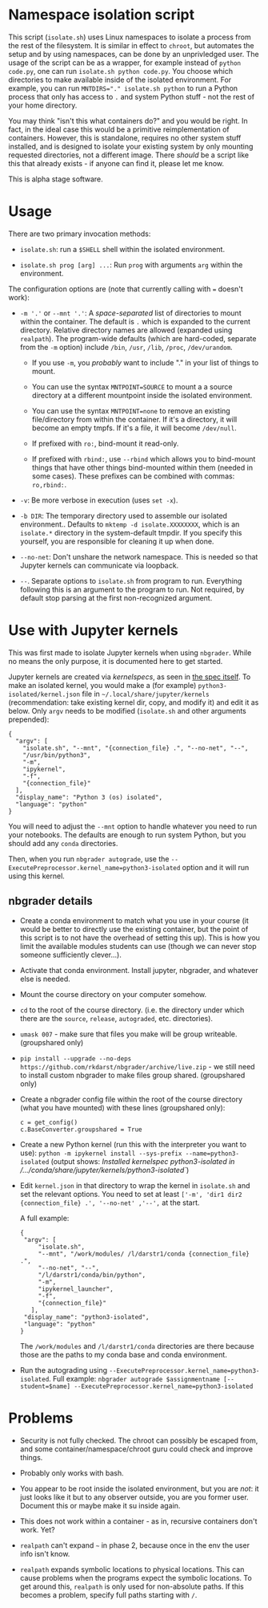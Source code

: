 Namespace isolation script
==========================

This script (`isolate.sh`) uses Linux namespaces to isolate a process
from the rest of the filesystem.  It is similar in effect to `chroot`,
but automates the setup and by using namespaces, can be done by an
unprivledged user.  The usage of the script can be as a wrapper, for
example instead of `python code.py`, one can run `isolate.sh python
code.py`.  You choose which directories to make available inside of
the isolated environment.  For example, you can run `MNTDIRS="."
isolate.sh python` to run a Python process that only has access to `.`
and system Python stuff - not the rest of your home directory.

You may think "isn't this what containers do?" and you would be right.
In fact, in the ideal case this would be a primitive reimplementation
of containers.  However, this is standalone, requires no other system
stuff installed, and is designed to isolate your existing system by
only mounting requested directories, not a different image.  There
*should* be a script like this that already exists - if anyone can
find it, please let me know.

This is alpha stage software.

Usage
=====

There are two primary invocation methods:

- `isolate.sh`: run a `$SHELL` shell within the isolated environment.

- `isolate.sh prog [arg] ...`: Run `prog` with arguments `arg` within
  the environment.


The configuration options are (note that currently calling with `=`
doesn't work):

- `-m '.'` or `--mnt '.'`: A *space-separated* list of directories to
  mount within the container.  The default is `.` which is expanded to
  the current directory.  Relative directory names are allowed
  (expanded using `realpath`).  The program-wide defaults (which are
  hard-coded, separate from the `-m` option) include `/bin`,
  `/usr`, `/lib`, `/proc`, `/dev/urandom`.

  - If you use `-m`, you *probably* want to include "." in your list
    of things to mount.

  - You can use the syntax `MNTPOINT=SOURCE` to mount a a source
    directory at a different mountpoint inside the isolated
    environment.

  - You can use the syntax `MNTPOINT=none` to remove an existing
    file/directory from within the container.  If it's a directory, it
    will become an empty tmpfs.  If it's a file, it will become
    `/dev/null`.

  - If prefixed with `ro:`, bind-mount it read-only.

  - If prefixed with `rbind:`, use `--rbind` which allows you to
    bind-mount things that have other things bind-mounted within them
    (needed in some cases).  These prefixes can be combined with
    commas: `ro,rbind:`.

- `-v`: Be more verbose in execution (uses `set -x`).

- `-b DIR`:  The temporary directory used to assemble our
  isolated environment..  Defaults to `mktemp -d isolate.XXXXXXXX`,
  which is an `isolate.*` directory in the system-default tmpdir.  If
  you specify this yourself, you are responsible for cleaning it up
  when done.

- `--no-net`: Don't unshare the network namespace.  This is needed so
  that Jupyter kernels can communicate via loopback.

- `--`.  Separate options to `isolate.sh` from program to run.
  Everything following this is an argument to the program to run.  Not
  required, by default stop parsing at the first non-recognized
  argument.


Use with Jupyter kernels
========================

This was first made to isolate Jupyter kernels when using `nbgrader`.
While no means the only purpose, it is documented here to get started.

Jupyter kernels are created via *kernelspecs*, as seen in
[the spec itself](https://jupyter-client.readthedocs.io/en/stable/kernels.html#kernel-specs).
To make an isolated kernel, you would make a (for example)
`python3-isolated/kernel.json` file in
`~/.local/share/jupyter/kernels` (recommendation: take existing kernel
dir, copy, and modify it) and edit it as below.  Only `argv` needs to
be modified (`isolate.sh` and other arguments prepended):

```
{
  "argv": [
    "isolate.sh", "--mnt", "{connection_file} .", "--no-net", "--",
    "/usr/bin/python3",
    "-m",
    "ipykernel",
    "-f",
    "{connection_file}"
  ],
  "display_name": "Python 3 (os) isolated",
  "language": "python"
}
```

You will need to adjust the `--mnt` option to handle whatever you need
to run your notebooks.  The defaults are enough to run system Python,
but you should add any `conda` directories.

Then, when you run `nbgrader autograde`, use the
`--ExecutePreprocessor.kernel_name=python3-isolated` option and it
will run using this kernel.

nbgrader details
----------------

* Create a conda environment to match what you use in your course (it
  would be better to directly use the existing container, but the
  point of this script is to not have the overhead of setting this
  up).  This is how you limit the available modules students can use
  (though we can never stop someone sufficiently clever...).

* Activate that conda environment.  Install jupyter, nbgrader, and
  whatever else is needed.

* Mount the course directory on your computer somehow.

* `cd` to the root of the course directory.  (i.e. the directory under
  which there are the `source`, `release`, `autograded`,
  etc. directories).

* `umask 007` - make sure that files you make will be group
  writeable.  (groupshared only)

* `pip install --upgrade --no-deps
  https://github.com/rkdarst/nbgrader/archive/live.zip` - we still
  need to install custom nbgrader to make files group shared.
  (groupshared only)

* Create a nbgrader config file within the root of the course
  directory (what you have mounted) with these lines (groupshared
  only):

      c = get_config()
      c.BaseConverter.groupshared = True

* Create a new Python kernel (run this with the interpreter you want
  to use): `python -m ipykernel install
  --sys-prefix --name=python3-isolated` (output shows: *Installed
  kernelspec python3-isolated in
  /.../conda/share/jupyter/kernels/python3-isolated`*)

* Edit `kernel.json` in that directory to wrap the kernel in
  `isolate.sh` and set the relevant options.  You need to set at least
  `['-m', 'dir1 dir2 {connection_file} .', '--no-net' ,'--',` at the start.

  A full example:

      {
       "argv": [
           "isolate.sh",
           "--mnt", "/work/modules/ /l/darstr1/conda {connection_file} .",
           "--no-net", "--",
           "/l/darstr1/conda/bin/python",
           "-m",
           "ipykernel_launcher",
           "-f",
           "{connection_file}"
         ],
       "display_name": "python3-isolated",
       "language": "python"
      }

  The `/work/modules` and `/l/darstr1/conda` directories are there
  because those are the paths to my conda base and conda environment.


* Run the autograding using
  `--ExecutePreprocessor.kernel_name=python3-isolated`.  Full example: `nbgrader
  autograde $assignmentname [--student=$name]
  --ExecutePreprocessor.kernel_name=python3-isolated`




Problems
========

- Security is not fully checked.  The chroot can possibly be escaped
  from, and some container/namespace/chroot guru could check and
  improve things.

- Probably only works with bash.

- You appear to be root inside the isolated environment, but you are
  *not*: it just looks like it but to any observer outside, you are you
  former user.  Document this or maybe make it su inside again.

- This does not work within a container - as in, recursive containers
  don't work.  Yet?

- `realpath` can't expand `~` in phase 2, because once in the env
  the user info isn't know.

- `realpath` expands symbolic locations to physical locations.  This
  can cause problems when the programs expect the symbolic locations.
  To get around this, `realpath` is only used for non-absolute paths.
  If this becomes a problem, specify full paths starting with `/`.
